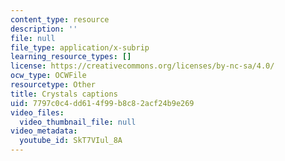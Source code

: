 ```yaml
---
content_type: resource
description: ''
file: null
file_type: application/x-subrip
learning_resource_types: []
license: https://creativecommons.org/licenses/by-nc-sa/4.0/
ocw_type: OCWFile
resourcetype: Other
title: Crystals captions
uid: 7797c0c4-dd61-4f99-b8c8-2acf24b9e269
video_files:
  video_thumbnail_file: null
video_metadata:
  youtube_id: SkT7VIul_8A
---
```

